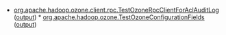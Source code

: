  * [org.apache.hadoop.ozone.client.rpc.TestOzoneRpcClientForAclAuditLog](hadoop-ozone/integration-test/org.apache.hadoop.ozone.client.rpc.TestOzoneRpcClientForAclAuditLog.txt) ([output](hadoop-ozone/integration-test/org.apache.hadoop.ozone.client.rpc.TestOzoneRpcClientForAclAuditLog-output.txt/\n)) * [org.apache.hadoop.ozone.TestOzoneConfigurationFields](hadoop-ozone/integration-test/org.apache.hadoop.ozone.TestOzoneConfigurationFields.txt) ([output](hadoop-ozone/integration-test/org.apache.hadoop.ozone.TestOzoneConfigurationFields-output.txt/\n))

